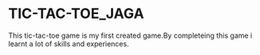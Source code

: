 # TIC-TAC-TOE_JAGA
This tic-tac-toe game is my first created game.By completeing this game i learnt a lot of skills and experiences.
